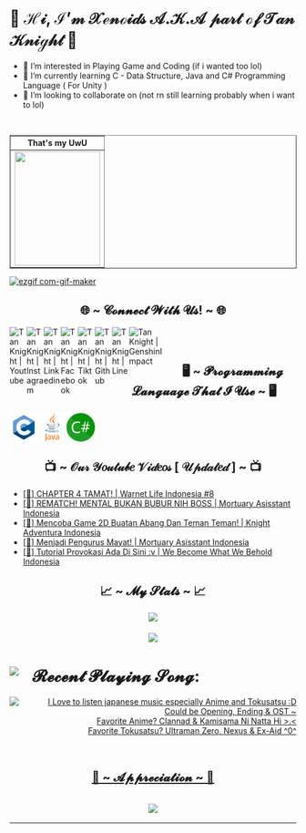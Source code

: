 <h1>👋 ℋ𝒾, ℐ’𝓂 𝒳ℯ𝓃ℴ𝒾𝒹𝓈 𝒜.𝒦.𝒜 𝓅𝒶𝓇𝓉 ℴ𝒻 𝒯𝒶𝓃 𝒦𝓃𝒾ℊ𝒽𝓉 👋</h1>

- 👀 I’m interested in Playing Game and Coding (if i wanted too lol)
- 🌱 I’m currently learning C - Data Structure, Java and C# Programming Language ( For Unity )
- 💞️ I’m looking to collaborate on (not rn still learning probably when i want to lol)
<br></br>
<table align="right" border="1px" margin-top="50px">
  <tr>
    <th>That's my UwU</th>
  </tr>
  <tr>
    <td>
    <img src="https://static.zerochan.net/Izanami.Kyouko.full.3018657.png" width="150" height="200" align="right" />
    </td>
  </tr>
  </table>
  
 [![ezgif com-gif-maker](https://user-images.githubusercontent.com/71064059/111902499-fa5a8e00-89fa-11eb-9c40-fa343fe26ada.gif)][iza]


<h2 align="center">🌐 ~ 𝓒𝓸𝓷𝓷𝓮𝓬𝓽 𝓦𝓲𝓽𝓱 𝓤𝓼! ~ 🌐</h2>

[<img align="left" alt="Tan Knight | Youtube" width="30px" src="https://cdn.jsdelivr.net/npm/simple-icons@v3/icons/youtube.svg" />][youtube]
[<img align="left" alt="Tan Knight | Instagram" width="30px" src="https://cdn.jsdelivr.net/npm/simple-icons@v3/icons/instagram.svg" />][instagram]
[<img align="left" alt="Tan Knight | Linkedin" width="30px" src="https://cdn.jsdelivr.net/npm/simple-icons@v3/icons/linkedin.svg" />][linkedin]
[<img align="left" alt="Tan Knight | Facebook" width="30px" src="https://cdn.jsdelivr.net/npm/simple-icons@v3/icons/facebook.svg" />][facebook]
[<img align="left" alt="Tan Knight | Tiktok" width="30px" src="https://cdn.jsdelivr.net/npm/simple-icons@v3/icons/tiktok.svg" />][tiktok]
[<img align="left" alt="Tan Knight | Github" width="30px" src="https://cdn.jsdelivr.net/npm/simple-icons@v3/icons/github.svg" />][github]
[<img align="left" alt="Tan Knight | Line" width="30px" src="https://cdn.jsdelivr.net/npm/simple-icons@v3/icons/line.svg" />][line]
[<img align="left" alt="Tan Knight | GenshinImpact" width="70px" src="https://upload.wikimedia.org/wikipedia/en/5/5d/Genshin_Impact_logo.svg"/>][GenshinImpact]

<br>
<br>

<h2 align="center">🖥️ ~ 𝓟𝓻𝓸𝓰𝓻𝓪𝓶𝓶𝓲𝓷𝓰 𝓛𝓪𝓷𝓰𝓾𝓪𝓰𝓮 𝓣𝓱𝓪𝓽 𝓘 𝓤𝓼𝓮 ~ 🖥️</h2>

[<img align="left" alt="C Language" width="50px" src="https://raw.githubusercontent.com/github/explore/80688e429a7d4ef2fca1e82350fe8e3517d3494d/topics/c/c.png" />][C]

[<img align="left" alt="Java Language" width="50px" src="https://raw.githubusercontent.com/github/explore/80688e429a7d4ef2fca1e82350fe8e3517d3494d/topics/java/java.png" />][java]

[<img align="left" alt="C# Language" width="50px" src="https://raw.githubusercontent.com/github/explore/80688e429a7d4ef2fca1e82350fe8e3517d3494d/topics/csharp/csharp.png" />][C#]

<br>
</br>
</br>

<h2 align="center">📺 ~ 𝒪𝓊𝓇 𝒴𝑜𝓊𝓉𝓊𝒷𝑒 𝒱𝒾𝒹𝑒𝑜𝓈 [ 𝒰𝓅𝒹𝒶𝓉𝑒𝒹 ] ~ 📺</h2>

<!-- YOUTUBE:START -->
- [[🔴] CHAPTER 4 TAMAT! | Warnet Life Indonesia #8](https://www.youtube.com/watch?v=hO-f_gd86Sk)
- [[🔴] REMATCH! MENTAL BUKAN BUBUR NIH BOSS | Mortuary Asisstant Indonesia](https://www.youtube.com/watch?v=l-KDiKz_7HY)
- [[🔴] Mencoba Game 2D Buatan Abang Dan Teman Teman! | Knight Adventura Indonesia](https://www.youtube.com/watch?v=L_SALf2xT7w)
- [[🔴] Menjadi Pengurus Mayat! | Mortuary Asisstant Indonesia](https://www.youtube.com/watch?v=c1aROnjwrlI)
- [[🔴] Tutorial Provokasi Ada Di Sini :v | We Become What We Behold Indonesia](https://www.youtube.com/watch?v=QqLAh0rpXnc)
<!-- YOUTUBE:END -->

<h2 align="center">📈 ~ 𝓜𝔂 𝓢𝓽𝓪𝓽𝓼 ~ 📈</h2>

<div align="center">
<img src="https://github-readme-stats.vercel.app/api?username=Xenoids&theme=radical&show_icons=true"> 
</div>

</br>

<div align="center">
<a href="https://github.com/anuraghazra/github-readme-stats">
  <img src="https://github-readme-stats.vercel.app/api/top-langs/?username=Xenoids&layout=compact">
</div>
          
# [<img align ="left" width ="40px" src="https://simpleicons.org/icons/spotify.svg"/>][spotify]𝓡𝓮𝓬𝓮𝓷𝓽 𝓟𝓵𝓪𝔂𝓲𝓷𝓰 𝓢𝓸𝓷𝓰:

<p>
  <a href="https://open.spotify.com/user/c15cf55f9d1e42e4b2acf15f9f4c428b">
  <img align="left" src="https://novatorem-4m3ug0q42-xenoids.vercel.app/api/spotify">
    </p>


<p align="right">
  <a href="https://myanimelist.net/anime/41930/Kamisama_ni_Natta_Hi">
  I Love to listen japanese music especially Anime and Tokusatsu :D</br>
  Could be Opening, Ending & OST ~</br>
  Favorite Anime? Clannad & Kamisama Ni Natta Hi >.<</br> 
  Favorite Tokusatsu? Ultraman Zero, Nexus & Ex-Aid ^0^
</p>

 <br>
 
<h2 align ="center">🥳 ~ 𝓐𝓹𝓹𝓻𝓮𝓬𝓲𝓪𝓽𝓲𝓸𝓷 ~ 🥳</h2>
           
<br>

  <div align="center">
  <img src="https://user-images.githubusercontent.com/71064059/111909429-7a442080-8a1a-11eb-9789-bafa5154ad12.gif" />
  </div>
   
 <!---Reference--->                                      
[youtube]: https://www.youtube.com/TanKnight
[instagram]: https://www.instagram.com/not_n.v.t
[linkedin]: https://id.linkedin.com/in/nicholas-valenthinus-tanoto-0ab0a61b7
[facebook]: https://www.facebook.com/nicholas.tanoto.1
[tiktok]:https://www.tiktok.com/@tanknightgt
[github]:https://www.github.com/Xenoids
[spotify]: https://open.spotify.com/user/31yp5jq7iowjpve2m3y4hcc7qdc4?si=fZtZ3fhARxS03W43B6HwiQ
[C]: https://en.wikipedia.org/wiki/C_(programming_language)
[java]: https://en.wikipedia.org/wiki/Java_(programming_language)
[C#]: https://en.wikipedia.org/wiki/C_Sharp_(programming_language)
[iza]: https://kamisamaday.fandom.com/wiki/Kyouko_Izanami
[line]: http://line.me/ti/p/~nicholasvt1
[GenshinImpact]: https://www.hoyolab.com/accountCenter/postList?id=10622742

---
